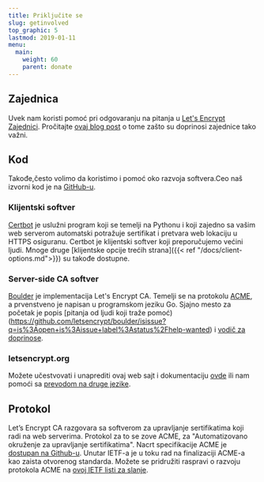 ```yaml
---
title: Priključite se
slug: getinvolved
top_graphic: 5
lastmod: 2019-01-11
menu:
  main:
    weight: 60
    parent: donate
---
```


## Zajednica

Uvek nam koristi pomoć pri odgovaranju na pitanja u [Let's Encrypt Zajednici](https://community.letsencrypt.org/). Pročitajte [ovaj blog post](/2015/08/13/lets-encrypt-community-support.html) o tome zašto su doprinosi zajednice tako važni.

## Kod

Takođe,često volimo da koristimo i pomoć oko razvoja softvera.Ceo naš izvorni kod je na [GitHub-u](https://github.com/letsencrypt/).

### Klijentski softver

[Certbot](https://github.com/certbot/certbot) je uslužni program koji se temelji na Pythonu i koji zajedno sa vašim web serverom automatski potražuje sertifikat i pretvara web lokaciju u HTTPS osiguranu. Certbot je klijentski softver koji preporučujemo većini ljudi. Mnoge druge [klijentske opcije trećih strana]({{< ref "/docs/client-options.md">}}) su takođe dostupne.

### Server-side CA softver

[Boulder](https://github.com/letsencrypt/boulder) je implementacija Let's Encrypt CA. Temelji se na protokolu [ACME](https://github.com/ietf-wg-acme/acme), a prvenstveno je napisan u programskom jeziku Go. Sjajno mesto za početak je popis [pitanja od ljudi koji traže pomoć) (https://github.com/letsencrypt/boulder/isissue?q=is%3Aopen+is%3Aissue+label%3Astatus%2Fhelp-wanted) i [vodič za doprinose](https://github.com/letsencrypt/boulder/blob/master/CONTRIBUTING.md).

### letsencrypt.org

Možete učestvovati i unaprediti ovaj web sajt i dokumentaciju [ovde](https://github.com/letsencrypt/website) ili nam pomoći sa [prevodom na druge jezike](https://github.com/letsencrypt/website/blob/master/TRANSLATION.md).

## Protokol

Let’s Encrypt CA razgovara sa softverom za upravljanje sertifikatima koji radi na web serverima. Protokol za to se zove ACME, za "Automatizovano okruženje za upravljanje sertifikatima". Nacrt specifikacije ACME je [dostupan na Github-u](https://github.com/ietf-wg-acme/acme). Unutar IETF-a je u toku rad na finalizaciji ACME-a kao zaista otvorenog standarda. Možete se pridružiti raspravi o razvoju protokola ACME na [ovoj IETF listi za slanje](https://www.ietf.org/mailman/listinfo/acme).
